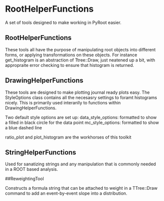 # RootHelperFunctions

A set of tools designed to make working in PyRoot easier.

## RootHelperFunctions

These tools all have the purpose of manipulating root objects into different forms, or applying transformations on these objects. For instance get_histogram is an abstraction of Ttree::Draw, just neatened up a bit, with appropraite error checking to ensure that histogram is returned. 

## DrawingHelperFunctions

These tools are designed to make plotting journal ready plots easy. The StyleOptions class contains all the necesasry settings to foramt histograms nicely. This is primarily used interanlly to functions within DrawingHelperFunctions.

Two default style options are set up:
 data_style_options: formatted to show a filled in black circle for the data point 
 mc_style_options: formatted to show a blue dashed line 

ratio_plot and plot_histogram are the workhorses of this toolkit

## StringHelperFunctions

Used for sanatizing strings and any manipulation that is commonly needed in a ROOT based analysis. 

##ReweightingTool

Constructs a formula string that can be attached to weight in a TTree::Draw command to add an event-by-event slope into a distribution. 




